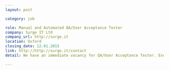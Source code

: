 ```yaml
---
layout: post

category: job

role: Manual and Automated QA/User Acceptance Tester
company: Surge IT Ltd
company_url: http://surge.it
location: Oxford
closing_date: 12.01.2015
link: http://http://surge.it/contact
detail: We have an immediate vacancy for QA/User Acceptance Tester. Excellent knowledge of all things browser and internet related is essential. Experience of Selenium Java, JMeter and any other automated testing technologies will put your CV at the top of our list!

---
```

